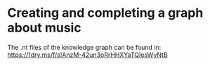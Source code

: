 # Creating and completing a graph about music
The .nt files of the knowledge graph can be found in: https://1drv.ms/f/s!AnzM-42un3oRrHHXYaTQIesWyNtB

